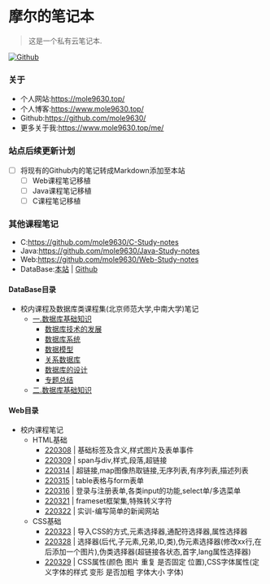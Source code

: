 # 摩尔的笔记本
> 这是一个私有云笔记本.

[![Github](https://img.shields.io/badge/Github-notes-orange)](https://github.com/mole9630/notes)

### 关于
- 个人网站:https://mole9630.top/
- 个人博客:https://www.mole9630.top/
- Github:https://github.com/mole9630/
- 更多关于我:https://www.mole9630.top/me/

### 站点后续更新计划
- [ ] 将现有的Github内的笔记转成Markdown添加至本站
  - [ ] Web课程笔记移植
  - [ ] Java课程笔记移植
  - [ ] C课程笔记移植 

### 其他课程笔记
- C:https://github.com/mole9630/C-Study-notes
- Java:https://github.com/mole9630/Java-Study-notes
- Web:https://github.com/mole9630/Web-Study-notes
- DataBase:[本站](https://notes.mole9630.top/#/DataBase/database_video_collection/1.database-basics) | [Github](https://github.com/mole9630/DB-Study-notes)

#### DataBase目录
- 校内课程及数据库类课程集(北京师范大学,中南大学)笔记
  - [一.数据库基础知识](/DataBase/database_video_collection/1.database-basics)
    - [数据库技术的发展](/DataBase/database_video_collection/1.database-basics?id=数据库技术的发展)
    - [数据库系统](/DataBase/database_video_collection/1.database-basics?id=数据库系统)
    - [数据模型](/DataBase/database_video_collection/1.database-basics?id=数据模型)
    - [关系数据库](/DataBase/database_video_collection/1.database-basics?id=关系数据库)
    - [数据库的设计](/DataBase/database_video_collection/1.database-basics?id=数据库的设计)
    - [专题总结](/DataBase/database_video_collection/1.database-basics?id=专题总结)
  - [二.数据库基础知识](/DataBase/2.database-creation-management)

#### Web目录
- 校内课程笔记
  - HTML基础
    - [220308](/Web/school_notes/3m?id=_220308) | 基础标签及含义,样式图片及表单事件
    - [220309](/Web/school_notes/3m?id=_220309) | span与div,样式,段落,超链接
    - [220314](/Web/school_notes/3m?id=_220314) | 超链接,map图像热取链接,无序列表,有序列表,描述列表
    - [220315](/Web/school_notes/3m?id=_220315) | table表格与form表单
    - [220316](/Web/school_notes/3m?id=_220316) | 登录与注册表单,各类input的功能,select单/多选菜单
    - [220321](/Web/school_notes/3m?id=_220321) | frameset框架集,特殊转义字符
    - [220322](/Web/school_notes/3m?id=_220322) | 实训-编写简单的新闻网站
  - CSS基础
    - [220323](/Web/school_notes/3m?id=_220323) | 导入CSS的方式,元素选择器,通配符选择器,属性选择器
    - [220328](/Web/school_notes/3m?id=_220328) | 选择器(后代,子元素,兄弟,ID,类),伪元素选择器(修改xx行,在后添加一个图片),伪类选择器(超链接各状态,首字,lang属性选择器)
    - [220329](/Web/school_notes/3m?id=_220329) | CSS属性(颜色 图片 重复 是否固定 位置),CSS字体属性(定义字体的样式 变形 是否加粗 字体大小 字体)